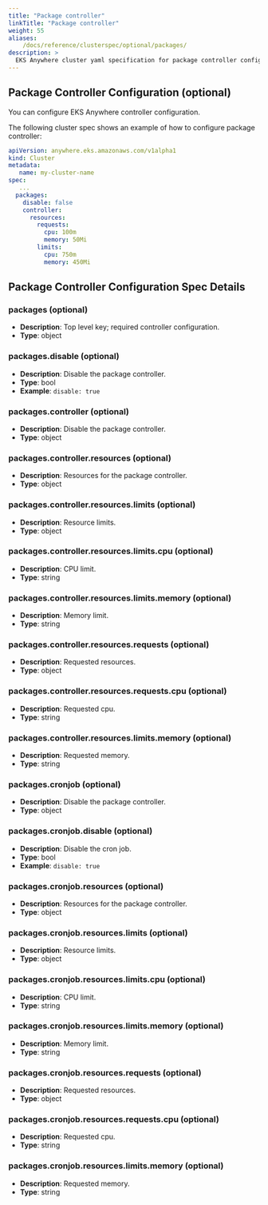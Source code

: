 ```yaml
---
title: "Package controller"
linkTitle: "Package controller"
weight: 55
aliases:
    /docs/reference/clusterspec/optional/packages/
description: >
  EKS Anywhere cluster yaml specification for package controller configuration
---
```


## Package Controller Configuration (optional)
You can configure EKS Anywhere controller configuration.

The following cluster spec shows an example of how to configure package controller:
```yaml
apiVersion: anywhere.eks.amazonaws.com/v1alpha1
kind: Cluster
metadata:
   name: my-cluster-name
spec:
   ...
  packages:
    disable: false
    controller:
      resources:
        requests:
          cpu: 100m
          memory: 50Mi
        limits:
          cpu: 750m
          memory: 450Mi


```
## Package Controller Configuration Spec Details
### __packages__ (optional)
* __Description__: Top level key; required controller configuration.
* __Type__: object

### __packages.disable__ (optional)
* __Description__: Disable the package controller.
* __Type__: bool
* __Example__: ```disable: true```

### __packages.controller__ (optional)
* __Description__: Disable the package controller.
* __Type__: object

### __packages.controller.resources__ (optional)
* __Description__: Resources for the package controller.
* __Type__: object

### __packages.controller.resources.limits__ (optional)
* __Description__: Resource limits.
* __Type__: object

### __packages.controller.resources.limits.cpu__ (optional)
* __Description__: CPU limit.
* __Type__: string

### __packages.controller.resources.limits.memory__ (optional)
* __Description__: Memory limit.
* __Type__: string

### __packages.controller.resources.requests__ (optional)
* __Description__: Requested resources.
* __Type__: object

### __packages.controller.resources.requests.cpu__ (optional)
* __Description__: Requested cpu.
* __Type__: string

### __packages.controller.resources.limits.memory__ (optional)
* __Description__: Requested memory.
* __Type__: string

### __packages.cronjob__ (optional)
* __Description__: Disable the package controller.
* __Type__: object

### __packages.cronjob.disable__ (optional)
* __Description__: Disable the cron job.
* __Type__: bool
* __Example__: ```disable: true```

### __packages.cronjob.resources__ (optional)
* __Description__: Resources for the package controller.
* __Type__: object

### __packages.cronjob.resources.limits__ (optional)
* __Description__: Resource limits.
* __Type__: object

### __packages.cronjob.resources.limits.cpu__ (optional)
* __Description__: CPU limit.
* __Type__: string

### __packages.cronjob.resources.limits.memory__ (optional)
* __Description__: Memory limit.
* __Type__: string

### __packages.cronjob.resources.requests__ (optional)
* __Description__: Requested resources.
* __Type__: object

### __packages.cronjob.resources.requests.cpu__ (optional)
* __Description__: Requested cpu.
* __Type__: string

### __packages.cronjob.resources.limits.memory__ (optional)
* __Description__: Requested memory.
* __Type__: string
